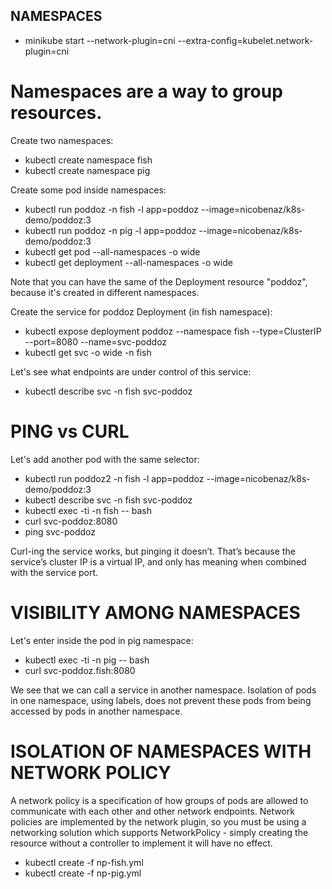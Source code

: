## NAMESPACES

* minikube start --network-plugin=cni --extra-config=kubelet.network-plugin=cni

# Namespaces are a way to group resources.

Create two namespaces:
* kubectl create namespace fish
* kubectl create namespace pig

Create some pod inside namespaces:
* kubectl run poddoz -n fish -l app=poddoz --image=nicobenaz/k8s-demo/poddoz:3
* kubectl run poddoz -n pig  -l app=poddoz --image=nicobenaz/k8s-demo/poddoz:3
* kubectl get pod --all-namespaces -o wide
* kubectl get deployment --all-namespaces -o wide

Note that you can have the same of the Deployment resource "poddoz", because it's created in different namespaces.

Create the service for poddoz Deployment (in fish namespace):
* kubectl expose deployment poddoz --namespace fish --type=ClusterIP --port=8080 --name=svc-poddoz
* kubectl get svc -o wide -n fish

Let's see what endpoints are under control of this service:
* kubectl describe svc -n fish svc-poddoz


# PING vs CURL

Let's add another pod with the same selector:
* kubectl run poddoz2 -n fish -l app=poddoz --image=nicobenaz/k8s-demo/poddoz:3
* kubectl describe svc -n fish svc-poddoz
* kubectl exec -ti -n fish <poddoz-name> -- bash
* curl svc-poddoz:8080
* ping svc-poddoz

Curl-ing the service works, but pinging it doesn’t. That’s because the service’s
cluster IP is a virtual IP, and only has meaning when combined with the service port.


# VISIBILITY AMONG NAMESPACES

Let's enter inside the pod in pig namespace:
* kubectl exec -ti -n pig <poddoz-name> -- bash
* curl svc-poddoz.fish:8080

We see that we can call a service in another namespace.
Isolation of pods in one namespace, using labels, does not prevent these pods from being accessed by pods in another namespace.


# ISOLATION OF NAMESPACES WITH NETWORK POLICY

A network policy is a specification of how groups of pods are allowed to communicate with each other and other network endpoints.
Network policies are implemented by the network plugin, so you must be using a networking solution which supports NetworkPolicy - simply creating the resource without a controller to implement it will have no effect.

* kubectl create -f np-fish.yml
* kubectl create -f np-pig.yml
